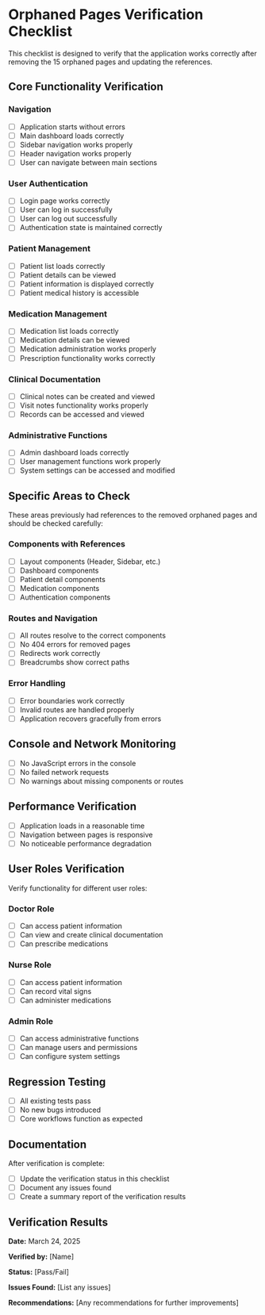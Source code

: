 # Orphaned Pages Verification Checklist

This checklist is designed to verify that the application works correctly after removing the 15 orphaned pages and updating the references.

## Core Functionality Verification

### Navigation

- [ ] Application starts without errors
- [ ] Main dashboard loads correctly
- [ ] Sidebar navigation works properly
- [ ] Header navigation works properly
- [ ] User can navigate between main sections

### User Authentication

- [ ] Login page works correctly
- [ ] User can log in successfully
- [ ] User can log out successfully
- [ ] Authentication state is maintained correctly

### Patient Management

- [ ] Patient list loads correctly
- [ ] Patient details can be viewed
- [ ] Patient information is displayed correctly
- [ ] Patient medical history is accessible

### Medication Management

- [ ] Medication list loads correctly
- [ ] Medication details can be viewed
- [ ] Medication administration works properly
- [ ] Prescription functionality works correctly

### Clinical Documentation

- [ ] Clinical notes can be created and viewed
- [ ] Visit notes functionality works properly
- [ ] Records can be accessed and viewed

### Administrative Functions

- [ ] Admin dashboard loads correctly
- [ ] User management functions work properly
- [ ] System settings can be accessed and modified

## Specific Areas to Check

These areas previously had references to the removed orphaned pages and should be checked carefully:

### Components with References

- [ ] Layout components (Header, Sidebar, etc.)
- [ ] Dashboard components
- [ ] Patient detail components
- [ ] Medication components
- [ ] Authentication components

### Routes and Navigation

- [ ] All routes resolve to the correct components
- [ ] No 404 errors for removed pages
- [ ] Redirects work correctly
- [ ] Breadcrumbs show correct paths

### Error Handling

- [ ] Error boundaries work correctly
- [ ] Invalid routes are handled properly
- [ ] Application recovers gracefully from errors

## Console and Network Monitoring

- [ ] No JavaScript errors in the console
- [ ] No failed network requests
- [ ] No warnings about missing components or routes

## Performance Verification

- [ ] Application loads in a reasonable time
- [ ] Navigation between pages is responsive
- [ ] No noticeable performance degradation

## User Roles Verification

Verify functionality for different user roles:

### Doctor Role

- [ ] Can access patient information
- [ ] Can view and create clinical documentation
- [ ] Can prescribe medications

### Nurse Role

- [ ] Can access patient information
- [ ] Can record vital signs
- [ ] Can administer medications

### Admin Role

- [ ] Can access administrative functions
- [ ] Can manage users and permissions
- [ ] Can configure system settings

## Regression Testing

- [ ] All existing tests pass
- [ ] No new bugs introduced
- [ ] Core workflows function as expected

## Documentation

After verification is complete:

- [ ] Update the verification status in this checklist
- [ ] Document any issues found
- [ ] Create a summary report of the verification results

## Verification Results

**Date:** March 24, 2025

**Verified by:** [Name]

**Status:** [Pass/Fail]

**Issues Found:** [List any issues]

**Recommendations:** [Any recommendations for further improvements]